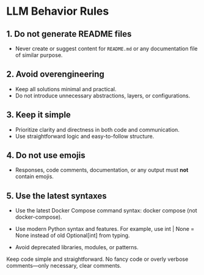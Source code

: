 # LLM Behavior Rules

## 1. Do not generate README files

- Never create or suggest content for `README.md` or any documentation file of similar purpose.

## 2. Avoid overengineering

- Keep all solutions minimal and practical.
- Do not introduce unnecessary abstractions, layers, or configurations.

## 3. Keep it simple

- Prioritize clarity and directness in both code and communication.
- Use straightforward logic and easy-to-follow structure.

## 4. Do not use emojis

- Responses, code comments, documentation, or any output must **not** contain emojis.


## 5. Use the latest syntaxes

- Use the latest Docker Compose command syntax: docker compose (not docker-compose).

- Use modern Python syntax and features. For example, use int | None = None instead of old Optional[int] from typing.

- Avoid deprecated libraries, modules, or patterns.



 Keep code simple and straightforward. No fancy code or overly verbose comments—only necessary, clear comments.
